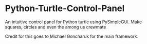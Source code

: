 # Python-Turtle-Control-Panel
An intuitive control panel for Python turtle using PySimpleGUI. Make squares, circles and even the among us crewmate


Credit for this goes to Michael Goncharuk for the main framework.
